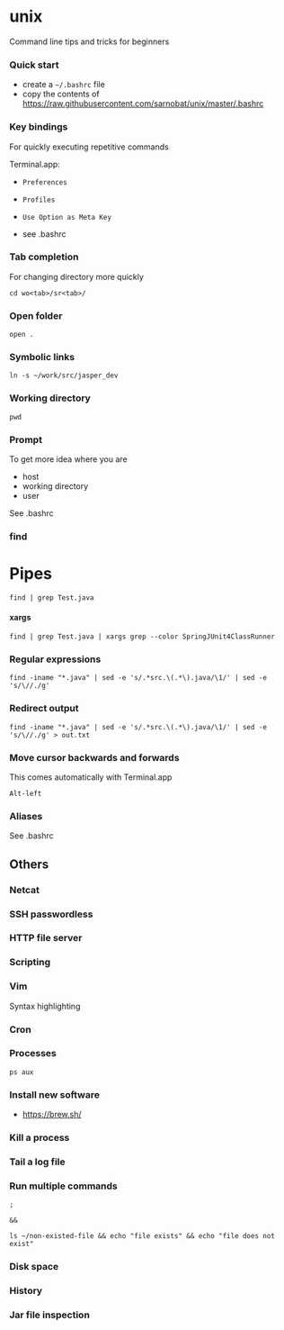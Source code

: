 # unix
Command line tips and tricks for beginners

### Quick start

* create a `~/.bashrc` file 
* copy the contents of https://raw.githubusercontent.com/sarnobat/unix/master/.bashrc


### Key bindings

For quickly executing repetitive commands

Terminal.app:
* `Preferences`
* `Profiles`
* `Use Option as Meta Key`

* see .bashrc

### Tab completion

For changing directory more quickly

```
cd wo<tab>/sr<tab>/
```

### Open folder

```
open .
```


### Symbolic links

```
ln -s ~/work/src/jasper_dev
```

### Working directory

```
pwd
```

### Prompt

To get more idea where you are
* host
* working directory
* user

See .bashrc

### find

# Pipes
```
find | grep Test.java
```

#### xargs

```
find | grep Test.java | xargs grep --color SpringJUnit4ClassRunner
```
### Regular expressions

```
find -iname "*.java" | sed -e 's/.*src.\(.*\).java/\1/' | sed -e 's/\//./g'
```

### Redirect output

```
find -iname "*.java" | sed -e 's/.*src.\(.*\).java/\1/' | sed -e 's/\//./g' > out.txt
```

### Move cursor backwards and forwards

This comes automatically with Terminal.app

```
Alt-left
```

### Aliases

See .bashrc

## Others

### Netcat

### SSH passwordless

### HTTP file server

### Scripting

### Vim

Syntax highlighting

### Cron

### Processes

```
ps aux
```

### Install new software

* https://brew.sh/

### Kill a process

### Tail a log file

### Run multiple commands

```
;
```
```
&&
```
```
ls ~/non-existed-file && echo "file exists" && echo "file does not exist"
```

### Disk space

### History

### Jar file inspection
